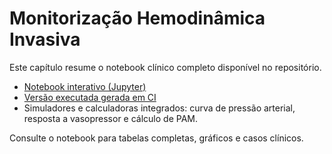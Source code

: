 # Monitorização Hemodinâmica Invasiva

Este capítulo resume o notebook clínico completo disponível no repositório.

- <a href="../../notebooks/01_monitorizacao_hemodinamica_invasiva.ipynb">Notebook interativo (Jupyter)</a>
- <a href="../../build/notebooks/01_monitorizacao_hemodinamica_invasiva.ipynb">Versão executada gerada em CI</a>
- Simuladores e calculadoras integrados: curva de pressão arterial, resposta a vasopressor e cálculo de PAM.

Consulte o notebook para tabelas completas, gráficos e casos clínicos.
